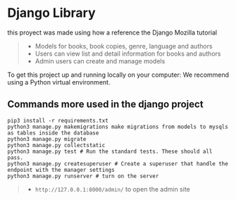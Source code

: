 # Django  Library
this proyect was made using how a reference the Django Mozilla tutorial

>- Models for books, book copies, genre, language and authors
>- Users can view list and detail information for books and authors
>- Admin users can create and manage models



To get this project up and running locally on your computer:
We recommend using a Python virtual environment.

## Commands more used in the django project
   ```
   pip3 install -r requirements.txt
   python3 manage.py makemigrations make migrations from models to mysqls as tables inside the database
   python3 manage.py migrate
   python3 manage.py collectstatic
   python3 manage.py test # Run the standard tests. These should all pass.
   python3 manage.py createsuperuser # Create a superuser that handle the endpoint with the manager settings
   python3 manage.py runserver # turn on the server
   ```
> - `http://127.0.0.1:8000/admin/` to open the admin site


